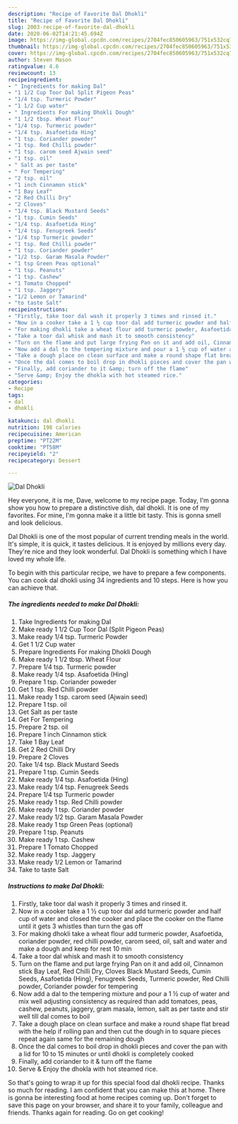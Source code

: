 ```yaml
---
description: "Recipe of Favorite Dal Dhokli"
title: "Recipe of Favorite Dal Dhokli"
slug: 2003-recipe-of-favorite-dal-dhokli
date: 2020-06-02T14:21:45.694Z
image: https://img-global.cpcdn.com/recipes/2704fec850605963/751x532cq70/dal-dhokli-recipe-main-photo.jpg
thumbnail: https://img-global.cpcdn.com/recipes/2704fec850605963/751x532cq70/dal-dhokli-recipe-main-photo.jpg
cover: https://img-global.cpcdn.com/recipes/2704fec850605963/751x532cq70/dal-dhokli-recipe-main-photo.jpg
author: Steven Mason
ratingvalue: 4.6
reviewcount: 13
recipeingredient:
- " Ingredients for making Dal"
- "1 1/2 Cup Toor Dal Split Pigeon Peas"
- "1/4 tsp. Turmeric Powder"
- "1 1/2 Cup water"
- " Ingredients For making Dhokli Dough"
- "1 1/2 tbsp. Wheat Flour"
- "1/4 tsp. Turmeric powder"
- "1/4 tsp. Asafoetida Hing"
- "1 tsp. Coriander poweder"
- "1 tsp. Red Chilli powder"
- "1 tsp. carom seed Ajwain seed"
- "1 tsp. oil"
- " Salt as per taste"
- " For Tempering"
- "2 tsp. oil"
- "1 inch Cinnamon stick"
- "1 Bay Leaf"
- "2 Red Chilli Dry"
- "2 Cloves"
- "1/4 tsp. Black Mustard Seeds"
- "1 tsp. Cumin Seeds"
- "1/4 tsp. Asafoetida Hing"
- "1/4 tsp. Fenugreek Seeds"
- "1/4 tsp Turmeric powder"
- "1 tsp. Red Chilli powder"
- "1 tsp. Coriander powder"
- "1/2 tsp. Garam Masala Powder"
- "1 tsp Green Peas optional"
- "1 tsp. Peanuts"
- "1 tsp. Cashew"
- "1 Tomato Chopped"
- "1 tsp. Jaggery"
- "1/2 Lemon or Tamarind"
- "to taste Salt"
recipeinstructions:
- "Firstly, take toor dal wash it properly 3 times and rinsed it."
- "Now in a cooker take a 1 ½ cup toor dal add turmeric powder and half cup of water and closed the cooker and place the cooker on the flame until it gets 3 whistles than turn the gas off"
- "For making dhokli take a wheat flour add turmeric powder, Asafoetida, coriander powder, red chilli powder, carom seed, oil, salt and water and make a dough and keep for rest 10 min"
- "Take a toor dal whisk and mash it to smooth consistency"
- "Turn on the flame and put large frying Pan on it and add oil, Cinnamon stick Bay Leaf, Red Chilli Dry, Cloves Black Mustard Seeds, Cumin Seeds, Asafoetida (Hing), Fenugreek Seeds, Turmeric powder, Red Chilli powder, Coriander powder for tempering"
- "Now add a dal to the tempering mixture and pour a 1 ½ cup of water and mix well adjusting consistency as required than add tomatoes, peas, cashew, peanuts, jaggery, gram masala, lemon, salt as per taste and stir well till dal comes to boil"
- "Take a dough place on clean surface and make a round shape flat bread with the help if rolling pan and then cut the dough in to square pieces repeat again same for the remaining dough"
- "Once the dal comes to boil drop in dhokli pieces and cover the pan with a lid for 10 to 15 minutes or until dhokli is completely cooked"
- "Finally, add coriander to it &amp; turn off the flame"
- "Serve &amp; Enjoy the dhokla with hot steamed rice."
categories:
- Recipe
tags:
- dal
- dhokli

katakunci: dal dhokli 
nutrition: 198 calories
recipecuisine: American
preptime: "PT22M"
cooktime: "PT58M"
recipeyield: "2"
recipecategory: Dessert

---
```



![Dal Dhokli](https://img-global.cpcdn.com/recipes/2704fec850605963/751x532cq70/dal-dhokli-recipe-main-photo.jpg)

Hey everyone, it is me, Dave, welcome to my recipe page. Today, I'm gonna show you how to prepare a distinctive dish, dal dhokli. It is one of my favorites. For mine, I'm gonna make it a little bit tasty. This is gonna smell and look delicious.



Dal Dhokli is one of the most popular of current trending meals in the world. It's simple, it is quick, it tastes delicious. It is enjoyed by millions every day. They're nice and they look wonderful. Dal Dhokli is something which I have loved my whole life.


To begin with this particular recipe, we have to prepare a few components. You can cook dal dhokli using 34 ingredients and 10 steps. Here is how you can achieve that.

<!--inarticleads1-->

##### The ingredients needed to make Dal Dhokli:

1. Take  Ingredients for making Dal
1. Make ready 1 1/2 Cup Toor Dal (Split Pigeon Peas)
1. Make ready 1/4 tsp. Turmeric Powder
1. Get 1 1/2 Cup water
1. Prepare  Ingredients For making Dhokli Dough
1. Make ready 1 1/2 tbsp. Wheat Flour
1. Prepare 1/4 tsp. Turmeric powder
1. Make ready 1/4 tsp. Asafoetida (Hing)
1. Prepare 1 tsp. Coriander poweder
1. Get 1 tsp. Red Chilli powder
1. Make ready 1 tsp. carom seed (Ajwain seed)
1. Prepare 1 tsp. oil
1. Get  Salt as per taste
1. Get  For Tempering
1. Prepare 2 tsp. oil
1. Prepare 1 inch Cinnamon stick
1. Take 1 Bay Leaf
1. Get 2 Red Chilli Dry
1. Prepare 2 Cloves
1. Take 1/4 tsp. Black Mustard Seeds
1. Prepare 1 tsp. Cumin Seeds
1. Make ready 1/4 tsp. Asafoetida (Hing)
1. Make ready 1/4 tsp. Fenugreek Seeds
1. Prepare 1/4 tsp Turmeric powder
1. Make ready 1 tsp. Red Chilli powder
1. Make ready 1 tsp. Coriander powder
1. Make ready 1/2 tsp. Garam Masala Powder
1. Make ready 1 tsp Green Peas (optional)
1. Prepare 1 tsp. Peanuts
1. Make ready 1 tsp. Cashew
1. Prepare 1 Tomato Chopped
1. Make ready 1 tsp. Jaggery
1. Make ready 1/2 Lemon or Tamarind
1. Take to taste Salt




<!--inarticleads2-->

##### Instructions to make Dal Dhokli:

1. Firstly, take toor dal wash it properly 3 times and rinsed it.
1. Now in a cooker take a 1 ½ cup toor dal add turmeric powder and half cup of water and closed the cooker and place the cooker on the flame until it gets 3 whistles than turn the gas off
1. For making dhokli take a wheat flour add turmeric powder, Asafoetida, coriander powder, red chilli powder, carom seed, oil, salt and water and make a dough and keep for rest 10 min
1. Take a toor dal whisk and mash it to smooth consistency
1. Turn on the flame and put large frying Pan on it and add oil, Cinnamon stick Bay Leaf, Red Chilli Dry, Cloves Black Mustard Seeds, Cumin Seeds, Asafoetida (Hing), Fenugreek Seeds, Turmeric powder, Red Chilli powder, Coriander powder for tempering
1. Now add a dal to the tempering mixture and pour a 1 ½ cup of water and mix well adjusting consistency as required than add tomatoes, peas, cashew, peanuts, jaggery, gram masala, lemon, salt as per taste and stir well till dal comes to boil
1. Take a dough place on clean surface and make a round shape flat bread with the help if rolling pan and then cut the dough in to square pieces repeat again same for the remaining dough
1. Once the dal comes to boil drop in dhokli pieces and cover the pan with a lid for 10 to 15 minutes or until dhokli is completely cooked
1. Finally, add coriander to it &amp; turn off the flame
1. Serve &amp; Enjoy the dhokla with hot steamed rice.




So that's going to wrap it up for this special food dal dhokli recipe. Thanks so much for reading. I am confident that you can make this at home. There is gonna be interesting food at home recipes coming up. Don't forget to save this page on your browser, and share it to your family, colleague and friends. Thanks again for reading. Go on get cooking!
